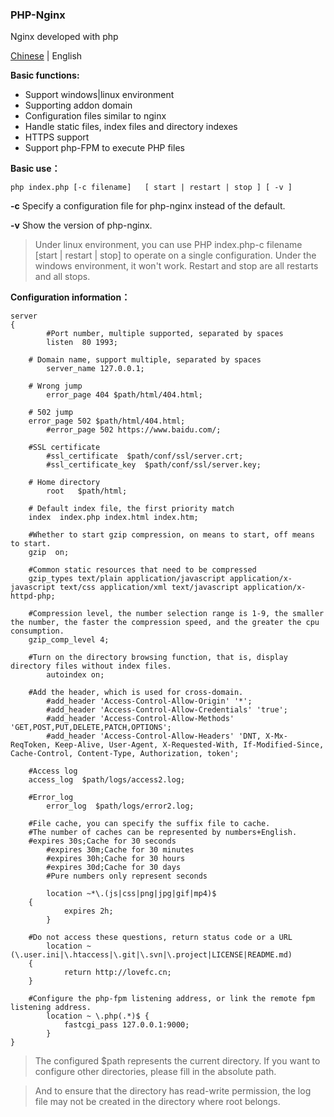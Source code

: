 ### PHP-Nginx

Nginx developed with php

[Chinese](https://github.com/lovefc/php-nginx/readme.md) | English

****Basic functions:****
*  Support windows|linux environment
*  Supporting addon domain
*  Configuration files similar to nginx
*  Handle static files, index files and directory indexes
*  HTTPS support
*  Support php-FPM to execute PHP files

****Basic use：****
```
php index.php [-c filename]   [ start | restart | stop ] [ -v ] 
```
**\-c** Specify a configuration file for php-nginx instead of the default.

**\-v** Show the version of php-nginx.

> Under linux environment, you can use PHP index.php-c filename [start | restart | stop] to operate on a single configuration.
> Under the windows environment, it won't work. Restart and stop are all restarts and all stops.

****Configuration information：****
```
server 
{
        #Port number, multiple supported, separated by spaces
        listen  80 1993;
		
	# Domain name, support multiple, separated by spaces
        server_name 127.0.0.1;
		
	# Wrong jump
        error_page 404 $path/html/404.html;
		
	# 502 jump
	error_page 502 $path/html/404.html;
        #error_page 502 https://www.baidu.com/;
		
	#SSL certificate
        #ssl_certificate  $path/conf/ssl/server.crt;
        #ssl_certificate_key  $path/conf/ssl/server.key;
		
	# Home directory
        root   $path/html;
		
	# Default index file, the first priority match
	index  index.php index.html index.htm;
		
	#Whether to start gzip compression, on means to start, off means to start.
	gzip  on;
		
	#Common static resources that need to be compressed
	gzip_types text/plain application/javascript application/x-javascript text/css application/xml text/javascript application/x-httpd-php;
		
	#Compression level, the number selection range is 1-9, the smaller the number, the faster the compression speed, and the greater the cpu consumption.
	gzip_comp_level 4;
		
	#Turn on the directory browsing function, that is, display directory files without index files.
        autoindex on;
        
	#Add the header, which is used for cross-domain.
        #add_header 'Access-Control-Allow-Origin' '*';
        #add_header 'Access-Control-Allow-Credentials' 'true';  
        #add_header 'Access-Control-Allow-Methods' 'GET,POST,PUT,DELETE,PATCH,OPTIONS';  
        #add_header 'Access-Control-Allow-Headers' 'DNT, X-Mx-ReqToken, Keep-Alive, User-Agent, X-Requested-With, If-Modified-Since, Cache-Control, Content-Type, Authorization, token';
		
	#Access log
	access_log  $path/logs/access2.log;
		
	#Error_log
        error_log  $path/logs/error2.log;
		
	#File cache, you can specify the suffix file to cache.
	#The number of caches can be represented by numbers+English.
	#expires 30s;Cache for 30 seconds
        #expires 30m;Cache for 30 minutes   
        #expires 30h;Cache for 30 hours
        #expires 30d;Cache for 30 days
        #Pure numbers only represent seconds
	
        location ~*\.(js|css|png|jpg|gif|mp4)$
	{
            expires 2h;
        }	
		
	#Do not access these questions, return status code or a URL
        location ~(\.user.ini|\.htaccess|\.git|\.svn|\.project|LICENSE|README.md)
	{
            return http://lovefc.cn;
	}	
		
	#Configure the php-fpm listening address, or link the remote fpm listening address.
        location ~ \.php(.*)$ {
            fastcgi_pass 127.0.0.1:9000;
        }          		
}
```

> The configured $path represents the current directory. If you want to configure other directories, please fill in the absolute path.

> And to ensure that the directory has read-write permission, the log file may not be created in the directory where root belongs.



